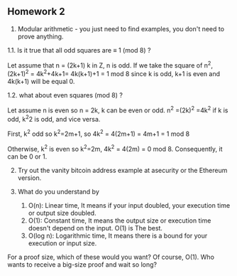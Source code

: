 ## Homework 2

1. Modular arithmetic - you just need to find examples, you don't need to prove anything.
 
1.1. Is it true that all odd squares are ≡ 1 (mod 8) ?
 
Let assume that n = (2k+1) k in Z, n is odd. If we take the square of n<sup>2</sup>, (2k+1)<sup>2</sup> = 4k<sup>2</sup>+4k+1= 4k(k+1)+1 = 1 mod 8 since k is odd, k+1 is even and 4k(k+1) will be equal 0.  

1.2. what about even squares (mod 8) ?

Let assume n is even so n = 2k, k can be even or odd. n<sup>2</sup> =(2k)<sup>2</sup> =4k<sup>2</sup> if k is odd, k<sup>2</sup>2 is odd, and vice versa. 

First, k<sup>2</sup> odd so k<sup>2</sup>=2m+1, so 4k<sup>2</sup> = 4(2m+1) = 4m+1 = 1 mod 8


Otherwise, k<sup>2</sup> is even so k<sup>2</sup>=2m, 4k<sup>2</sup> = 4(2m) = 0 mod 8. Consequently, it can be 0 or 1. 

2. Try out the vanity bitcoin address example at asecurity or the Ethereum version.
3. What do you understand by<br />

    1. O(n): Linear time, It means if your input doubled, your execution time or output size doubled. <br />
    2. O(1): Constant time, It means the output size or execution time doesn't depend on the input. O(1) is The best. <br />
    3. O(log n): Logarithmic time, It means there is a bound for your execution or input size. <br />


For a proof size, which of these would you want?
Of course, O(1). Who wants to receive a big-size proof and wait so long? 

